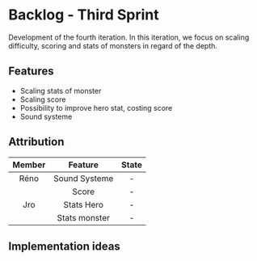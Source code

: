 # Backlog - Third Sprint

Development of the fourth iteration. In this iteration, we focus on scaling difficulty, scoring and stats of monsters 
in regard of the depth.

## Features

- Scaling stats of monster
- Scaling score
- Possibility to improve hero stat, costing score
- Sound systeme

## Attribution

|     Member    |             Feature                           | State |
|:-------------:|:---------------------------------------------:|:-----:|
|    Réno       |           Sound Systeme                       |   -   |
|               |           Score                               |   -   |
|     Jro       |           Stats Hero                          |   -   |
|               |           Stats monster                       |   -   |


## Implementation ideas

